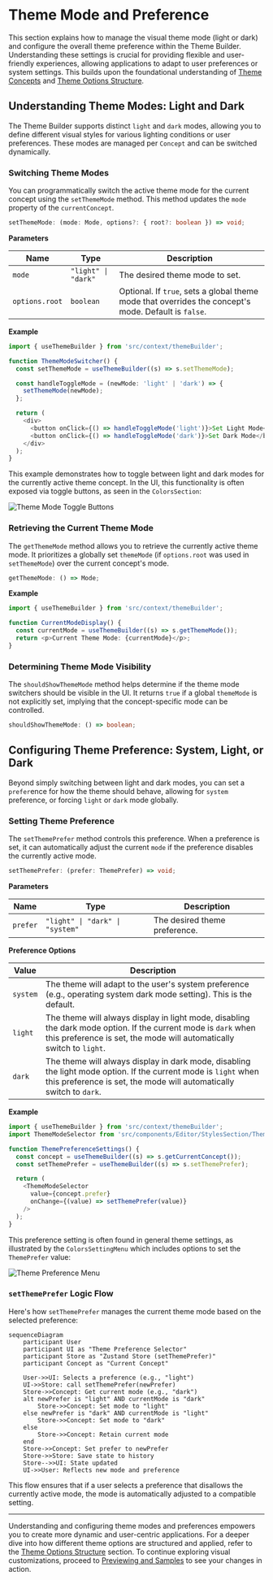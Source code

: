 # Theme Mode and Preference

This section explains how to manage the visual theme mode (light or dark) and configure the overall theme preference within the Theme Builder. Understanding these settings is crucial for providing flexible and user-friendly experiences, allowing applications to adapt to user preferences or system settings. This builds upon the foundational understanding of [Theme Concepts](./core-concepts-theme-concepts.md) and [Theme Options Structure](./core-concepts-theme-options-structure.md).

## Understanding Theme Modes: Light and Dark

The Theme Builder supports distinct `light` and `dark` modes, allowing you to define different visual styles for various lighting conditions or user preferences. These modes are managed per `Concept` and can be switched dynamically.

### Switching Theme Modes

You can programmatically switch the active theme mode for the current concept using the `setThemeMode` method. This method updates the `mode` property of the `currentConcept`.

```typescript
setThemeMode: (mode: Mode, options?: { root?: boolean }) => void;
```

**Parameters**

| Name | Type | Description |
|---|---|---|
| `mode` | `"light" \| "dark"` | The desired theme mode to set. |
| `options.root` | `boolean` | Optional. If `true`, sets a global theme mode that overrides the concept's mode. Default is `false`. |

**Example**

```typescript
import { useThemeBuilder } from 'src/context/themeBuilder';

function ThemeModeSwitcher() {
  const setThemeMode = useThemeBuilder((s) => s.setThemeMode);

  const handleToggleMode = (newMode: 'light' | 'dark') => {
    setThemeMode(newMode);
  };

  return (
    <div>
      <button onClick={() => handleToggleMode('light')}>Set Light Mode</button>
      <button onClick={() => handleToggleMode('dark')}>Set Dark Mode</button>
    </div>
  );
}
```

This example demonstrates how to toggle between light and dark modes for the currently active theme concept. In the UI, this functionality is often exposed via toggle buttons, as seen in the `ColorsSection`:

![Theme Mode Toggle Buttons](https://ablock-lab.s3.cn-north-1.amazonaws.com.cn/docs/theme-builder/theme-mode-toggle.png)

### Retrieving the Current Theme Mode

The `getThemeMode` method allows you to retrieve the currently active theme mode. It prioritizes a globally set `themeMode` (if `options.root` was used in `setThemeMode`) over the current concept's mode.

```typescript
getThemeMode: () => Mode;
```

**Example**

```typescript
import { useThemeBuilder } from 'src/context/themeBuilder';

function CurrentModeDisplay() {
  const currentMode = useThemeBuilder((s) => s.getThemeMode());
  return <p>Current Theme Mode: {currentMode}</p>;
}
```

### Determining Theme Mode Visibility

The `shouldShowThemeMode` method helps determine if the theme mode switchers should be visible in the UI. It returns `true` if a global `themeMode` is not explicitly set, implying that the concept-specific mode can be controlled.

```typescript
shouldShowThemeMode: () => boolean;
```

## Configuring Theme Preference: System, Light, or Dark

Beyond simply switching between light and dark modes, you can set a `prefer`ence for how the theme should behave, allowing for `system` preference, or forcing `light` or `dark` mode globally.

### Setting Theme Preference

The `setThemePrefer` method controls this preference. When a preference is set, it can automatically adjust the current `mode` if the preference disables the currently active mode.

```typescript
setThemePrefer: (prefer: ThemePrefer) => void;
```

**Parameters**

| Name | Type | Description |
|---|---|---|
| `prefer` | `"light" \| "dark" \| "system"` | The desired theme preference. |

**Preference Options**

| Value | Description |
|---|---|
| `system` | The theme will adapt to the user's system preference (e.g., operating system dark mode setting). This is the default. |
| `light` | The theme will always display in light mode, disabling the dark mode option. If the current mode is `dark` when this preference is set, the mode will automatically switch to `light`. |
| `dark` | The theme will always display in dark mode, disabling the light mode option. If the current mode is `light` when this preference is set, the mode will automatically switch to `dark`. |

**Example**

```typescript
import { useThemeBuilder } from 'src/context/themeBuilder';
import ThemeModeSelector from 'src/components/Editor/StylesSection/ThemeModeSelector'; // A UI component for selection

function ThemePreferenceSettings() {
  const concept = useThemeBuilder((s) => s.getCurrentConcept());
  const setThemePrefer = useThemeBuilder((s) => s.setThemePrefer);

  return (
    <ThemeModeSelector 
      value={concept.prefer} 
      onChange={(value) => setThemePrefer(value)} 
    />
  );
}
```

This preference setting is often found in general theme settings, as illustrated by the `ColorsSettingMenu` which includes options to set the `ThemePrefer` value:

![Theme Preference Menu](https://ablock-lab.s3.cn-north-1.amazonaws.com.cn/docs/theme-builder/theme-preference-menu.png)

### `setThemePrefer` Logic Flow

Here's how `setThemePrefer` manages the current theme mode based on the selected preference:

```mermaid
sequenceDiagram
    participant User
    participant UI as "Theme Preference Selector"
    participant Store as "Zustand Store (setThemePrefer)"
    participant Concept as "Current Concept"

    User->>UI: Selects a preference (e.g., "light")
    UI->>Store: call setThemePrefer(newPrefer)
    Store->>Concept: Get current mode (e.g., "dark")
    alt newPrefer is "light" AND currentMode is "dark"
        Store->>Concept: Set mode to "light"
    else newPrefer is "dark" AND currentMode is "light"
        Store->>Concept: Set mode to "dark"
    else
        Store->>Concept: Retain current mode
    end
    Store->>Concept: Set prefer to newPrefer
    Store->>Store: Save state to history
    Store-->>UI: State updated
    UI->>User: Reflects new mode and preference
```

This flow ensures that if a user selects a preference that disallows the currently active mode, the mode is automatically adjusted to a compatible setting.

---

Understanding and configuring theme modes and preferences empowers you to create more dynamic and user-centric applications. For a deeper dive into how different theme options are structured and applied, refer to the [Theme Options Structure](./core-concepts-theme-options-structure.md) section. To continue exploring visual customizations, proceed to [Previewing and Samples](./previewing-samples.md) to see your changes in action.